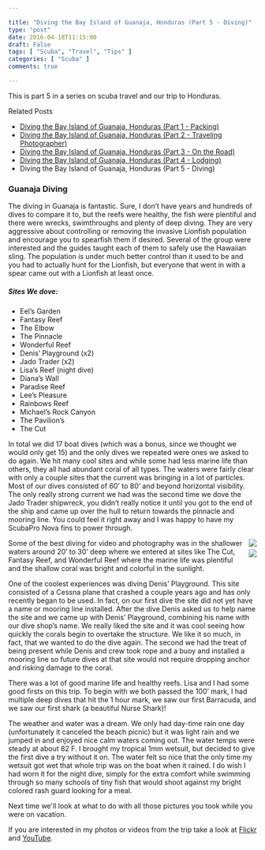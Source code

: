 ```yaml
---

title: "Diving the Bay Island of Guanaja, Honduras (Part 5 - Diving)"
type: "post"
date: 2016-04-18T11:15:00
draft: False
tags: [ "Scuba", "Travel", "Tips" ]
categories: [ "Scuba" ]
comments: true

---
```


<p>This is part 5 in a series on scuba travel and our trip to Honduras.</p>  <p>Related Posts</p>  <ul>   <li><a href="http://duanenewman.net/blog/post/2016/03/22/Diving-the-Bay-Island-of-Guanaja-Honduras-(Part-1-Packing).aspx">Diving the Bay Island of Guanaja, Honduras (Part 1 - Packing)</a> </li>    <li><a href="http://duanenewman.net/blog/post/2016/03/28/Diving-the-Bay-Island-of-Guanaja-Honduras-(Part-2-Traveling-Photographer).aspx">Diving the Bay Island of Guanaja, Honduras (Part 2 - Traveling Photographer)</a> </li>    <li><a href="http://duanenewman.net/blog/post/2016/04/04/Diving-the-Bay-Island-of-Guanaja-Honduras-(Part-3-On-the-Road).aspx">Diving the Bay Island of Guanaja, Honduras (Part 3 - On the Road)</a> </li>    <li><a href="http://duanenewman.net/blog/post/2016/04/11/Diving-the-Bay-Island-of-Guanaja-Honduras-(Part-4-Lodging).aspx">Diving the Bay Island of Guanaja, Honduras (Part 4 - Lodging)</a> </li>    <li>Diving the Bay Island of Guanaja, Honduras (Part 5 - Diving) </li> </ul>  <h3>Guanaja Diving</h3>  <p>The diving in Guanaja is fantastic. Sure, I don’t have years and hundreds of dives to compare it to, but the reefs were healthy, the fish were plentiful and there were wrecks, swimthroughs and plenty of deep diving. They are very aggressive about controlling or removing the invasive Lionfish population and encourage you to spearfish them if desired. Several of the group were interested and the guides taught each of them to safely use the Hawaiian sling. The population is under much better control than it used to be and you had to actually hunt for the Lionfish, but everyone that went in with a spear came out with a Lionfish at least once.</p>  <div class="asside-left">   <h5>Sites We dove:</h5>    <ul>     <li>Eel’s Garden </li>      <li>Fantasy Reef </li>      <li>The Elbow </li>      <li>The Pinnacle </li>      <li>Wonderful Reef </li>      <li>Denis’ Playground (x2) </li>      <li>Jado Trader (x2) </li>      <li>Lisa’s Reef (night dive) </li>      <li>Diana’s Wall </li>      <li>Paradise Reef </li>      <li>Lee’s Pleasure </li>      <li>Rainbows Reef </li>      <li>Michael’s Rock Canyon </li>      <li>The Pavilion’s </li>      <li>The Cut </li>   </ul> </div>  <p>In total we did 17 boat dives (which was a bonus, since we thought we would only get 15) and the only dives we repeated were ones we asked to do again. We hit many cool sites and while some had less marine life than others, they all had abundant coral of all types. The waters were fairly clear with only a couple sites that the current was bringing in a lot of particles. Most of our dives consisted of 60’ to 80’ and beyond horizontal visibility. The only really strong current we had was the second time we dove the Jado Trader shipwreck, you didn’t really notice it until you got to the end of the ship and came up over the hull to return towards the pinnacle and mooring line. You could feel it right away and I was happy to have my ScubaPro Nova fins to power through.</p>  <div style="float: right; margin-left: 6px">   <div><a href="https://www.flickr.com/photos/duane_newman/24746305491/in/album-72157663757529681/"><img src="https://farm2.staticflickr.com/1586/24746305491_bdb3dcbc66_m_d.jpg"></a> </div>    <div style="margin-top: 5px"><a href="https://www.flickr.com/photos/duane_newman/25419584516/in/album-72157663757529681/"><img src="https://farm2.staticflickr.com/1655/25419584516_ee9379584f_m_d.jpg"></a> </div> </div>  <p>Some of the best diving for video and photography was in the shallower waters around 20’ to 30’ deep where we entered at sites like The Cut, Fantasy Reef, and Wonderful Reef where the marine life was plentiful and the shallow coral was bright and colorful in the sunlight.</p>  <p>One of the coolest experiences was diving Denis’ Playground. This site consisted of a Cessna plane that crashed a couple years ago and has only recently began to be used. In fact, on our first dive the site did not yet have a name or mooring line installed. After the dive Denis asked us to help name the site and we came up with Denis’ Playground, combining his name with our dive shop’s name. We really liked the site and it was cool seeing how quickly the corals begin to overtake the structure. We like it so much, in fact, that we wanted to do the dive again. The second we had the treat of being present while Denis and crew took rope and a buoy and installed a mooring line so future dives at that site would not require dropping anchor and risking damage to the coral.</p>  <p>There was a lot of good marine life and healthy reefs. Lisa and I had some good firsts on this trip. To begin with we both passed the 100’ mark, I had multiple deep dives that hit the 1 hour mark, we saw our first Barracuda, and we saw our first shark (a beautiful Nurse Shark)!</p>  <p>The weather and water was a dream. We only had day-time rain one day (unfortunately it canceled the beach picnic) but it was light rain and we jumped in and enjoyed nice calm waters coming out. The water temps were steady at about 82 F. I brought my tropical 1mm wetsuit, but decided to give the first dive a try without it on. The water felt so nice that the only time my wetsuit got wet that whole trip was on the boat when it rained. I do wish I had worn it for the night dive, simply for the extra comfort while swimming through so many schools of tiny fish that would shoot against my bright colored rash guard looking for a meal.</p>  <p class="fixed">Next time we'll look at what to do with all those pictures you took while you were on vacation.</p>
<p>If you are interested in my photos or videos from the trip take a look at <a href="https://www.flickr.com/photos/duane_newman/albums/72157663757529681" target="_blank">Flickr</a> and <a href="https://www.youtube.com/playlist?list=PLSyl1r1zgegfeOijvvL5ttXiS1sEW9Btm" target="_blank">YouTube</a>.</p>
